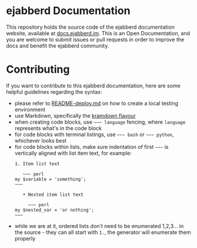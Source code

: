 # ejabberd Documentation

This repository holds the source code of the ejabberd documentation website, available at [docs.ejabberd.im](https://docs.ejabberd.im). This is an Open Documentation, and you are welcome to submit issues or pull requests in order to improve the docs and benefit the ejabberd community.

# Contributing

If you want to contribute to this ejabberd documentation, here are some helpful guidelines regarding the syntax:

- please refer to [README-deploy.md](README-deploy.md) on how to create a local testing environment
- use Markdown, specifically the [kramdown flavour](http://kramdown.gettalong.org/syntax.html)
- when creating code blocks, use `~~~ language` fencing, where `language` represents what's in the code block
- for code blocks with terminal listings, use `~~~ bash` or `~~~ python`, whichever looks best
- for code blocks within lists, make sure indentation of first `~~~` is vertically aligned with list item text, for example:
  ```
  1. Item list text
  
     ~~~ perl
  my $variable = 'something';
  ~~~
  
     • Nested item list text
     
       ~~~ perl
  my $nested_var = 'or nothing';
  ~~~
  ```
- while we are at it, ordered lists don't need to be enumerated 1,2,3... in the source - they can all start with `1.`, the generator will enumerate them properly